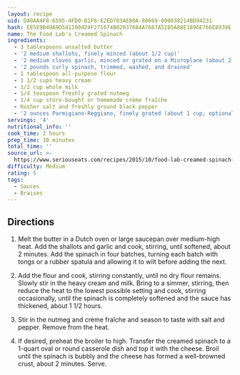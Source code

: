 ```yaml
---
layout: recipe
uid: DA0AA4F8-6595-4FD0-B1F6-E2ED703AE80A-80669-000038214BD94231
hash: EE5E9B49A9D541190424F271674B02037684A7667A5285A88E1896E766E8939E
name: The Food Lab's Creamed Spinach
ingredients:
  - 3 tablespoons unsalted butter
  - '2 medium shallots, finely minced (about 1/2 cup)'
  - '2 medium cloves garlic, minced or grated on a Microplane (about 2 teaspoons)'
  - '2 pounds curly spinach, trimmed, washed, and drained'
  - 1 tablespoon all-purpose flour
  - 1 1/2 cups heavy cream
  - 1/2 cup whole milk
  - 1/4 teaspoon freshly grated nutmeg
  - 1/4 cup store-bought or homemade crème fraîche
  - Kosher salt and freshly ground black pepper
  - '2 ounces Parmigiano-Reggiano, finely grated (about 1 cup; optional)'
servings: '4'
nutritional_info: ''
cook_time: 2 hours
prep_time: 30 minutes
total_time: ''
source_url: >-
  https://www.seriouseats.com/recipes/2015/10/food-lab-creamed-spinach-recipe.html
difficulty: Medium
rating: 5
tags:
  - Sauces
  - Braises
---
```


## Directions

1. Melt the butter in a Dutch oven or large saucepan over medium-high heat. Add the shallots and garlic and cook, stirring, until softened, about 2 minutes. Add the spinach in four batches, turning each batch with tongs or a rubber spatula and allowing it to wilt before adding the next.

2. Add the flour and cook, stirring constantly, until no dry flour remains. Slowly stir in the heavy cream and milk. Bring to a simmer, stirring, then reduce the heat to the lowest possible setting and cook, stirring occasionally, until the spinach is completely softened and the sauce has thickened, about 1 1/2 hours.

3. Stir in the nutmeg and crème fraîche and season to taste with salt and pepper. Remove from the heat.

4. If desired, preheat the broiler to high. Transfer the creamed spinach to a 1-quart oval or round casserole dish and top it with the cheese. Broil until the spinach is bubbly and the cheese has formed a well-browned crust, about 2 minutes. Serve.
